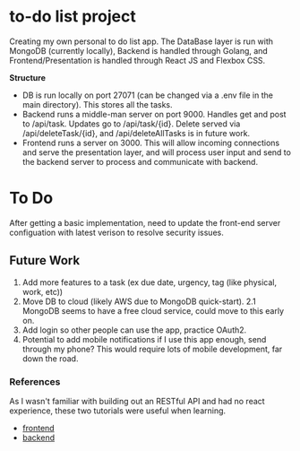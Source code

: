 # to-do list project
Creating my own personal to do list app. The DataBase layer is run with MongoDB (currently locally), Backend is handled through Golang, and Frontend/Presentation is handled through React JS and Flexbox CSS. 

**Structure**
- DB is run locally on port 27071 (can be changed via a .env file in the main directory). This stores all the tasks.
- Backend runs a middle-man server on port 9000. Handles get and post to /api/task. Updates go to /api/task/{id}. Delete served via /api/deleteTask/{id}, and /api/deleteAllTasks is in future work.
- Frontend runs a server on 3000. This will allow incoming connections and serve the presentation layer, and will process user input and send to the backend server to process and communicate with backend.

# To Do
After getting a basic implementation, need to update the front-end server configuation with latest verison to resolve security issues.

## Future Work
1. Add more features to a task (ex due date, urgency, tag (like physical, work, etc))
2. Move DB to cloud (likely AWS due to MongoDB quick-start).
2.1 MongoDB seems to have a free cloud service, could move to this early on.
3. Add login so other people can use the app, practice OAuth2.
4. Potential to add mobile notifications if I use this app enough, send through my phone? This would require lots of mobile development, far down the road.

### References
As I wasn't familiar with building out an RESTful API and had no react experience, these two tutorials were useful when learning.
- [frontend](https://www.youtube.com/watch?v=E1E08i2UJGI)
- [backend](https://www.youtube.com/watch?v=8mEC1X5yLjY)
